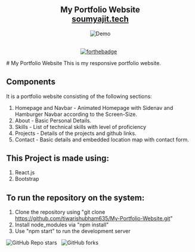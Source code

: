 <h2 align="center">
  My Portfolio Website<br/>
  <a href="http://soumya-jit.tech/" target="_blank">soumyajit.tech</a>
</h2>
<div align="center">
  <img alt="Demo" src="./Images/readme-img1.png" />
</div>

<br/>

<center>

[![forthebadge](https://forthebadge.com/images/badges/made-with-javascript.svg)](https://forthebadge.com) &nbsp;

</center>
# My Portfolio Website                                                     
This is my responsive portfolio website.

 ## Components                           
 It is a portfolio website consisting of the following sections:
  1. Homepage and Navbar - Animated Homepage with Sidenav and Hamburger Navbar according to the Screen-Size.
  2. About - Basic Personal Details.
  3. Skills - List of technical skills with level of proficiency
  4. Projects - Details of the projects and github links.
  5. Contact - Basic details and embedded location map with contact form.

## This Project is made using:
   1. React.js
   2. Bootstrap
   
 ## To run the repository on the system:
   1. Clone the repository using "git clone https://github.com/tiwarishubham635/My-Portfolio-Website.git"
   2. Install node_modules via "npm install"
   3. Use "npm start" to run the development server

![GitHub Repo stars](https://img.shields.io/github/stars/tiwarishubham635/My-Portfolio-Website?color=red&logo=github&style=for-the-badge) &nbsp;
![GitHub forks](https://img.shields.io/github/forks/tiwarishubham635/My-Portfolio-Website?color=red&logo=github&style=for-the-badge)
